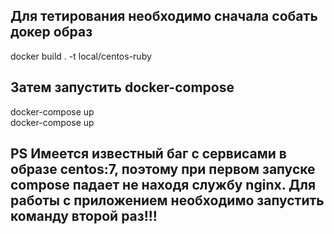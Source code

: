 ## Для тетирования необходимо сначала собать докер образ 
docker build . -t local/centos-ruby  
## Затем запустить docker-compose 
docker-compose up  
docker-compose up    

## PS Имеется известный баг с сервисами в образе centos:7, поэтому при первом запуске compose падает не находя службу nginx. Для работы с приложением необходимо запустить команду второй раз!!!